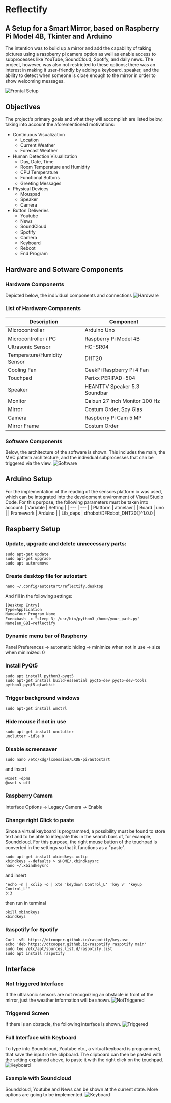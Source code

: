 # Reflectify
## A Setup for a Smart Mirror, based on Raspberry Pi Model 4B, Tkinter and Arduino
The intention was to build up a mirror and add the capability of taking pictures using a raspberry pi camera option as well as enable access to subprocesses like YouTube, SoundCloud, Spotify, and daily news. The project, however, was also not restricted to these options; there was an interest in making it user-friendly by adding a keyboard, speaker, and the ability to detect when someone is close enough to the mirror in order to show welcoming messages.

![Frontal Setup](https://github.com/sparklingPusher/Reflectify/blob/main/Images/Full_Setup_Front.jpg)

## Objectives
The project's primary goals and what they will accomplish are listed below, taking into account the aforementioned motivations:

* Continuous Visualization
   * Location
   * Current Weather
   * Forecast Weather
* Human Detection Visualization
   * Day, Date, Time
   * Room Temperature and Humidity
   * CPU Temperature
   * Functional Buttons
   * Greeting Messages
* Physical Devices
  * Mouspad
  * Speaker
  * Camera
* Button Deliveries
  * Youtube
  * News
  * SoundCloud
  * Spotify
  * Camera
  * Keyboard
  * Reboot
  * End Program


## Hardware and Sotware Components
### Hardware Components
Depicted below, the individual components and connections
![Hardware](https://github.com/sparklingPusher/Reflectify/blob/main/Images/Hardware_Components.png)

### List of Hardware Components
| Description | Component |
| --- | --- |
| Microcontroller | Arduino Uno |
| Microcontroller / PC | Raspberry Pi Model 4B |
| Ultrasonic Sensor | HC-SR04 |
| Temperature/Humidity Sensor | DHT20 |
| Cooling Fan | GeekPi Raspberry Pi 4 Fan |
| Touchpad | Perixx PERIPAD-504 |
| Speaker | HEANTTV Speaker 5.3 Soundbar |
| Monitor | Caixun 27 Inch Monitor 100 Hz |
| Mirror | Costum Order, Spy Glas |
| Camera | Raspberry Pi Cam 5 MP |
| Mirror Frame | Costum Order |

### Software Components
Below, the architecture of the software is shown. This includes the main, the MVC pattern architecture, and the individual subprocesses that can be triggered via the view.
![Software](https://github.com/sparklingPusher/Reflectify/blob/main/Images/Software_Components.png)

## Arduino Setup

For the implementation of the reading of the sensors platform.io was used, which can be integrated into the development environment of Visual Studio Code. For this purpose, the following parameters must be taken into account:
| Variable | Setting |
| --- | --- |
| Platform | atmelavr |
| Board | uno |
| Framework | Arduino |
| Lib_deps | dfrobot/DFRobot_DHT20@^1.0.0 |

## Raspberry Setup
### Update, upgrade and delete unnecessary parts:
```
sudo apt-get update
sudo apt-get upgrade
sudo apt autoremove
```
### Create desktop file for autostart
```
nano ~/.config/autostart/reflectify.desktop
```
And fill in the following settings:
```
[Desktop Entry]
Type=Application
Name=Your Program Name
Exec=bash -c "sleep 3; /usr/bin/python3 /home/your_path.py"
Name[en_GB]=reflectify
```
### Dynamic menu bar of Raspberry
Panel Preferences → automatic hiding → minimize
when not in use → size when minimized: 0
### Install PyQt5
```
sudo apt install python3-pyqt5
sudo apt-get install build-essential pyqt5-dev pyqt5-dev-tools python3-pyqt5.qtwebkit
```
### Trigger background windows
```
sudo apt-get install wmctrl
```
### Hide mouse if not in use
```
sudo apt-get install unclutter
unclutter -idle 0
```
### Disable screensaver
```
sudo nano /etc/xdg/lxsession/LXDE-pi/autostart
```
and insert
```
@xset -dpms
@xset s off
```
### Raspberry Camera
Interface Options → Legacy Camera → Enable
### Change right Click to paste
Since a virtual keyboard is programmed, a possibility must be found to store text and to be able to integrate this in the search bars of, for example, Soundcloud. For this purpose, the right mouse button of the touchpad is converted in the settings so that it functions as a "paste".
```
sudo apt-get install xbindkeys xclip
xbindkeys --defaults > $HOME/.xbindkeysrc
nano ~/.xbindkeysrc
```
and insert
```
"echo -n | xclip -o | xte 'keydown Control_L' 'key v' 'keyup Control_L'"
b:3
```
then run in terminal
```
pkill xbindkeys
xbindkeys
```
### Raspotify for Spotify
```
Curl -sSL https://dtcooper.github.io/raspotify/key.asc
echo 'deb https://dtcooper.github.io/raspotify raspotify main'
sudo tee /etc/apt/sources.list.d/raspotify.list
sudo apt install raspotify
```
## Interface
### Not triggered Interface
If the ultrasonic sensors are not recognizing an obstacle in front of the mirror, just the weather information will be shown.
![NotTriggered](https://github.com/SparkPusher/Reflectify/blob/main/Images/No_Trigger_Screen.png)
### Triggered Screen
If there is an obstacle, the following interface is shown.
![Triggered](https://github.com/SparkPusher/Reflectify/blob/main/Images/Triggered_Screen.png)
### Full Interface with Keyboard
To type into Soundcloud, Youtube etc., a virtual keyboard is programmed, that save the input in the clipboard. The clipboard can then be pasted with the setting explained above, to paste it with the right click on the touchpad.
![Keyboard](https://github.com/SparkPusher/Reflectify/blob/main/Images/Keyboard.png)
### Example with Soundcloud
Soundcloud, Youtube and News can be shown at the current state. More options are going to be implemented.
![Keyboard](https://github.com/SparkPusher/Reflectify/blob/main/Images/Soundcloud.png)
